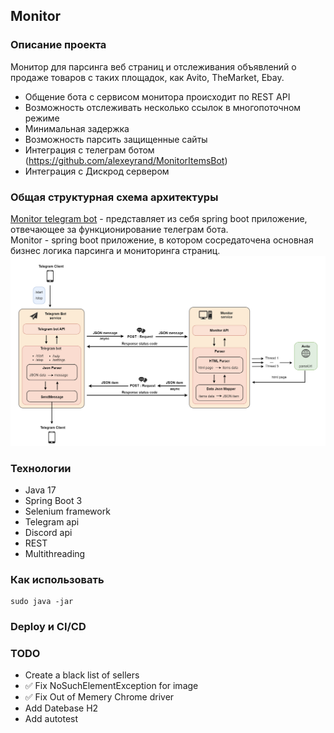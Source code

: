 ## **Monitor**
### **Описание проекта**
Монитор для парсинга веб страниц и отслеживания объявлений о продаже товаров с таких площадок, как Avito, TheMarket, Ebay.
+ Общение бота с сервисом монитора происходит по REST API
+ Возможность отслеживать несколько ссылок в многопоточном режиме
+ Минимальная задержка
+ Возможность парсить защищенные сайты
+ Интеграция с телеграм ботом (https://github.com/alexeyrand/MonitorItemsBot)
+ Интеграция с Дискрод сервером
### **Общая структурная схема архитектуры**
[Monitor telegram bot](https://github.com/alexeyrand/MonitorTelegramBot/blob/main/README.md) - представляет из себя spring boot приложение, отвечающее за функционирование телеграм бота.  
Monitor - spring boot приложение, в котором сосредаточена основная бизнес логика парсинга и мониторинга страниц.  
![Structure schema](images\schema.png)

### **Технологии**
+ Java 17
+ Spring Boot 3
+ Selenium framework
+ Telegram api
+ Discord api
+ REST
+ Multithreading
### **Как использовать**
```
sudo java -jar
```
### **Deploy и CI/CD**
### **TODO**
+ Create a black list of sellers
+ :white_check_mark: Fix NoSuchElementException for image
+ :white_check_mark: Fix Out of Memery Chrome driver
+ Add Datebase H2
+ Add autotest
